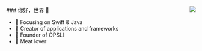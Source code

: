 <a href="https://github.com/hiparker" target="_blank">
<img align="right" src="https://github-readme-stats.vercel.app/api?username=hiparker&show_icons=true&icon_color=CE1D2D&text_color=718096&bg_color=00000000&hide_title=true&hide_border=true" />
</a>
### 你好，世界 👋

- :orange_book: Focusing on Swift & Java
- :hammer: Creator of applications and frameworks
- :ram: Founder of OPSLI
- :meat_on_bone: Meat lover
